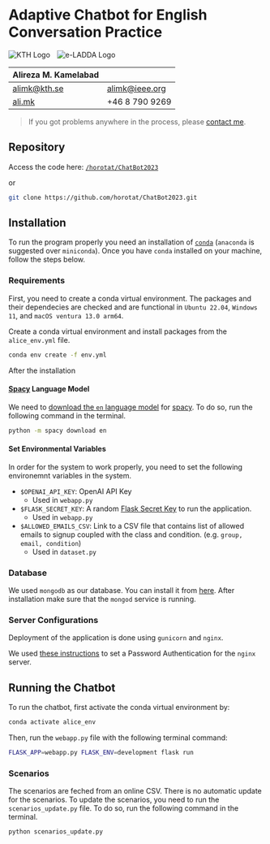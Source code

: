 # Adaptive Chatbot for English Conversation Practice

<img src="https://ali.mk/assets/images/new-kth-logo.png" alt="KTH Logo" style="max-height: 120px; width: auto; margin-right: 10px;">
<img src="https://ali.mk/assets/images/eLADDA_logo.png" alt="e-LADDA Logo" style="max-height: 120px; width: auto;">

| Alireza M. Kamelabad | |
| --- | --- |
| [alimk@kth.se](mailto:alimk@kth.se) | [alimk@ieee.org](mailto:alimk@ieee.org) |
| [ali.mk](https://ali.mk) | +46 8 790 9269 | 

> If you got problems anywhere in the process, please [contact me](https://ali.mk/call).


## Repository

Access the code here: [`/horotat/ChatBot2023`](https://github.com/horotat/ChatBot2023)

or

```bash
git clone https://github.com/horotat/ChatBot2023.git
```

## Installation

To run the program properly you need an installation of [`conda`](https://www.anaconda.com/) (`anaconda` is suggested over `miniconda`). Once you have `conda` installed on your machine, follow the steps below.

### Requirements

First, you need to create a conda virtual environment. The packages and their dependecies are checked and are functional in `Ubuntu 22.04`, `Windows 11`, and `macOS ventura 13.0 arm64`.

Create a conda virtual environment and install packages from the `alice_env.yml` file.

```bash
conda env create -f env.yml
```

After the installation

#### **[Spacy](https://spacy.io/) Language Model**

We need to [download the `en` language model](https://spacy.io/api/cli#download) for [spacy](https://spacy.io/). To do so, run the following command in the terminal.

```bash
python -m spacy download en
```

#### Set Environmental Variables

In order for the system to work properly, you need to set the following environemnt variables in the system.

- `$OPENAI_API_KEY`: OpenAI API Key
    - Used in `webapp.py`
- `$FLASK_SECRET_KEY`: A random [Flask Secret Key](https://flask.palletsprojects.com/en/2.2.x/api/?highlight=secret%20key#flask.Flask.secret_key) to run the application.
    - Used in `webapp.py`
- `$ALLOWED_EMAILS_CSV`: Link to a CSV file that contains list of allowed emails to signup coupled with the class and condition. (e.g. `group, email, condition`)
    - Used in `dataset.py`

### Database

We used `mongodb` as our database. You can install it from [here](https://www.mongodb.com/try/download/community). After installation make sure that the `mongod` service is running.

### Server Configurations

Deployment of the application is done using `gunicorn` and `nginx`.

We used [these instructions](https://www.digitalocean.com/community/tutorials/how-to-set-up-password-authentication-with-nginx-on-ubuntu-22-04) to set a Password Authentication for the `nginx` server.

## Running the Chatbot

To run the chatbot, first activate the conda virtual environment by:

```bash
conda activate alice_env
```

Then, run the `webapp.py` file with the following terminal command:

```bash
FLASK_APP=webapp.py FLASK_ENV=development flask run
```

### Scenarios

The scenarios are feched from an online CSV. There is no automatic update for the scenarios. To update the scenarios, you need to run the `scenarios_update.py` file. To do so, run the following command in the terminal.

```bash
python scenarios_update.py
```
